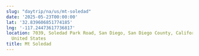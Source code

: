 ```yaml
---
slug: "daytrip/na/us/mt-soledad"
date: '2025-05-23T00:00:00'
lat: '32.839606851774185'
lng: '-117.24473617736817'
location: 7039, Soledad Park Road, San Diego, San Diego County, California, 92037,
  United States
title: Mt Soledad
---
```



